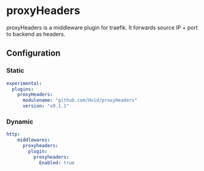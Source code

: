 # proxyHeaders

proxyHeaders is a middleware plugin for traefik. It forwards source IP + port to backend as headers.

## Configuration

### Static

```yaml
experimental:
  plugins:
    proxyHeaders:
      modulename: "github.com/Hvid/proxyHeaders"
      version: "v0.1.1"
```

### Dynamic

```yaml
http:
    middlewares:
      proxyheaders:
        plugin:
          proxyheaders:
            Enabled: true
```

